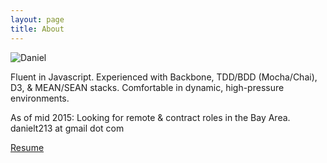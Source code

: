 ```yaml
---
layout: page
title: About
---
```


![Daniel](https://media.licdn.com/media/AAEAAQAAAAAAAANtAAAAJDE2NjMwODZkLWUzYTUtNDg1Yi1iZDE2LWQyYzliODU3YzY1MA.jpg)

Fluent in Javascript. Experienced with Backbone, TDD/BDD (Mocha/Chai), D3, &  MEAN/SEAN stacks. Comfortable in dynamic, high-pressure environments.

As of mid 2015: Looking for remote & contract roles in the Bay Area. 
danielt213 at gmail dot com

[Resume](https://docs.google.com/document/d/1gIY68KYKxapwI7N893JkLqhBd06-gOQTzMmz7k9D8ag/edit)